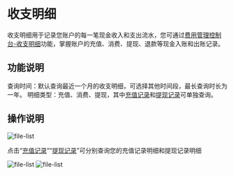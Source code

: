 # 收支明细

收支明细用于记录您账户的每一笔现金收入和支出流水，您可通过[费用管理控制台-收支明细](https://uc.jdcloud.com/cost/capital/capital-overview)功能，掌握账户的充值、消费、提现、退款等现金入账和出账记录。

## 功能说明

查询时间：默认查询最近一个月的收支明细，可选择其他时间段，最长查询时长为一年。
明细类型：充值、消费、提现，其中[充值记录](https://uc.jdcloud.com/cost/capital/recharge-history)和[提现记录](https://uc.jdcloud.com/cost/capital/withdrawal-history)可单独查询。

## 操作说明


![file-list](https://github.com/jdcloudcom/cn/blob/edit/image/Charge/%E5%85%85%E5%80%BC%E6%9F%A51.png)

点击“[充值记录](https://uc.jdcloud.com/cost/capital/recharge-history)”“[提现记录](https://uc.jdcloud.com/cost/capital/withdrawal-history)”可分别查询您的充值记录明细和提现记录明细

![file-list](https://github.com/jdcloudcom/cn/blob/edit/image/Charge/%E5%85%85%E5%80%BC%E6%9F%A52.jpg)
![file-list](https://github.com/jdcloudcom/cn/blob/edit/image/Charge/%E5%85%85%E5%80%BC%E6%9F%A53.png)
